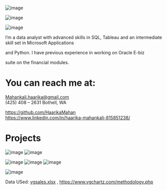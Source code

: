 ![image](https://user-images.githubusercontent.com/107511180/181687546-0ca993bc-f93f-4ef0-bef1-4cd6ab261f3f.png)


![image](https://user-images.githubusercontent.com/107511180/181715936-4a7b7b57-6384-4ff0-9ef2-75d86f72859a.png)

![image](https://user-images.githubusercontent.com/107511180/181716702-8fde9109-17ea-4f05-b3c1-0f34f6d67854.png)

I’m a data analyst with advanced skills in 
SQL, Tableau and an intermediate skill set in Microsoft Applications

and Python. I have previous experience in working on Oracle E-biz 

suite on the financial modules.




# You can reach me at:

Mahankali.haarika@gmail.com      
(425) 408 – 2631 Bothell, WA

 https://github.com/HaarikaMahan                    
 https://www.linkedin.com/in/haarika-mahankali-815851238/    
 

# Projects

![image](https://user-images.githubusercontent.com/107511180/181689469-fad0b1d9-ef9d-4b79-8b54-7b8f52a6ec7e.png)
![image](https://user-images.githubusercontent.com/107511180/181725919-0e4b04f5-6140-4281-afa3-d93b72fa1a49.png)

![image](https://user-images.githubusercontent.com/107511180/181726646-74a69ed2-dbc6-4393-908e-a18b845fba50.png)        ![image](https://user-images.githubusercontent.com/107511180/181727150-28008741-b365-46c7-a101-1e77f9586af9.png)     ![image](https://user-images.githubusercontent.com/107511180/181727219-57c8d6e7-be8d-4dd7-8728-f11d7b17a845.png)


![image](https://user-images.githubusercontent.com/107511180/181726152-010ec507-b984-4a45-a368-71aa6ae0dcfd.png)



Data USed: [vgsales.xlsx](https://github.com/HaarikaMahan/HaarikaMahan.github.io/files/9218399/vgsales.xlsx) , https://www.vgchartz.com/methodology.php




